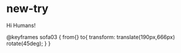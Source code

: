 # new-try
Hi Humans!

@keyframes sofa03 {
    from{}
    to{
        transform: translate(190px,666px) rotate(45deg);
    }
}
